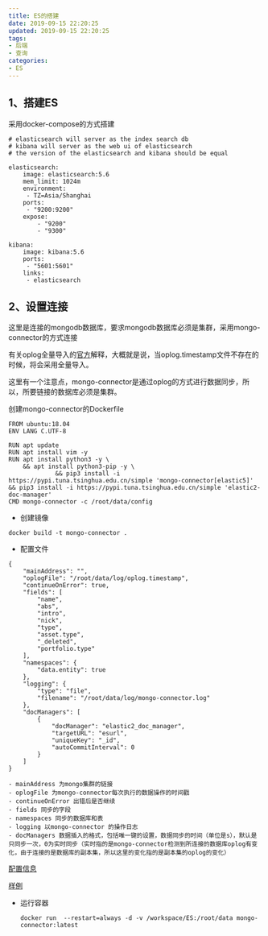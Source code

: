 ```yaml
---
title: ES的搭建
date: 2019-09-15 22:20:25
updated: 2019-09-15 22:20:25
tags:
- 后端
- 查询
categories:
- ES
---
```


## 1、搭建ES

采用docker-compose的方式搭建

```
# elasticsearch will server as the index search db
# kibana will server as the web ui of elasticsearch
# the version of the elasticsearch and kibana should be equal

elasticsearch:
    image: elasticsearch:5.6
    mem_limit: 1024m
    environment:
     - TZ=Asia/Shanghai
    ports:
     - "9200:9200"
    expose:
        - "9200"
        - "9300"

kibana:
    image: kibana:5.6
    ports:
     - "5601:5601"
    links:
     - elasticsearch
```

## 2、设置连接

这里是连接的mongodb数据库，要求mongodb数据库必须是集群，采用mongo-connector的方式连接

有关oplog全量导入的[官方](https://github.com/yougov/mongo-connector/wiki/Oplog-Progress-File)解释，大概就是说，当oplog.timestamp文件不存在的时候，将会采用全量导入。

这里有一个注意点，mongo-connector是通过oplog的方式进行数据同步，所以，所要链接的数据库必须是集群。

创建mongo-connector的Dockerfile

```
FROM ubuntu:18.04
ENV LANG C.UTF-8

RUN apt update
RUN apt install vim -y
RUN apt install python3 -y \
    && apt install python3-pip -y \
             && pip3 install -i https://pypi.tuna.tsinghua.edu.cn/simple 'mongo-connector[elastic5]' && pip3 install -i https://pypi.tuna.tsinghua.edu.cn/simple 'elastic2-doc-manager'
CMD mongo-connector -c /root/data/config
```

- 创建镜像

`docker build -t mongo-connector .`

- 配置文件

```
{
    "mainAddress": "",
    "oplogFile": "/root/data/log/oplog.timestamp",
    "continueOnError": true,
    "fields": [
        "name",
        "abs",
        "intro",
        "nick",
        "type",
        "asset.type",
        "_deleted",
        "portfolio.type"
    ],
    "namespaces": {
        "data.entity": true
    },
    "logging": {
        "type": "file",
        "filename": "/root/data/log/mongo-connector.log"
    },
    "docManagers": [
        {
            "docManager": "elastic2_doc_manager",
            "targetURL": "esurl",
            "uniqueKey": "_id",
            "autoCommitInterval": 0
        }
    ]
}

- mainAddress 为mongo集群的链接
- oplogFile 为mongo-connector每次执行的数据操作的时间戳
- continueOnError 出错后是否继续
- fields 同步的字段
- namespaces 同步的数据库和表
- logging 以mongo-connector 的操作日志
- docManagers 数据插入的格式，包括唯一键的设置，数据同步的时间（单位是s），默认是只同步一次，0为实时同步（实时指的是mongo-connector检测到所连接的数据库oplog有变化，由于连接的是数据库的副本集，所以这里的变化指的是副本集的oplog的变化）
```

[配置信息](https://github.com/yougov/mongo-connector/wiki/Configuration-Options)

[样例](https://github.com/yougov/mongo-connector/blob/master/mongo_connector/service/config.json)

- 运行容器

  `docker run  --restart=always -d -v /workspace/ES:/root/data mongo-connector:latest`